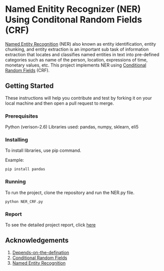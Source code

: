 # Named Enitity Recognizer (NER) Using Conditonal Random Fields (CRF)

[Named Entity Recognition](https://en.wikipedia.org/wiki/Named-entity_recognition) (NER) also known as entity identification, entity chunking, and entity extraction is an important sub task of information extraction that locates and classifies named entities in text into pre-defined categories such as name of the person, location, expressions of time, monetary values, etc. 
This project implements NER using [Conditional Random Fields](https://en.wikipedia.org/wiki/Conditional_random_field) (CRF). 

## Getting Started

These instructions will help you contribute and test by forking it on your local machine and then open a pull request to merge.

### Prerequisites

Python (verison-2.6)
Libraries used: pandas, numpy, sklearn, eli5

### Installing

To install libraries, use pip command.

Example:

```
pip install pandas
```
### Running

To run the project, clone the repository and run the NER.py file.

```
python NER_CRF.py
```
### Report

To see the detailed project report, click [here](https://github.com/nsb007/Named-Enitity-Recognizer-Using-CRF/blob/master/Capstone_Project_Report.pdf)

## Acknowledgements

1. [Depends-on-the-defination](https://www.depends-on-the-definition.com/named-entity-recognition-conditional-random-fields-python)
2. [Conditional Random Fields](https://en.wikipedia.org/wiki/Conditional_random_field)
3. [Named Entity Recognition](https://en.wikipedia.org/wiki/Named-entity_recognition)
